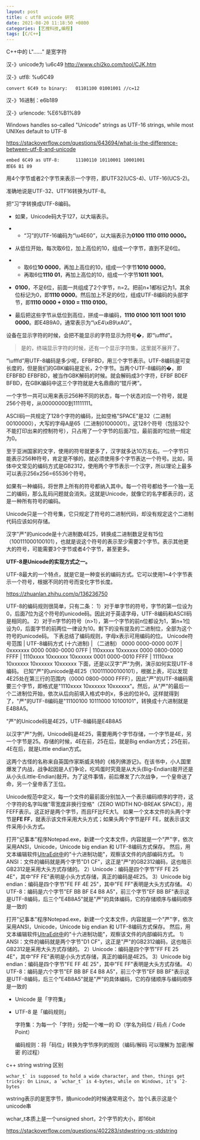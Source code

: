 ```yaml
---
layout: post
title: c utf8 unicode 研究
date: 2021-08-20 11:18:50 +0800
categories: [艺搜科技,编程]
tags: [C/C++]
---
```


C++中的 L"……" 是宽字符



汉-》unicode为 \u6c49   http://www.chi2ko.com/tool/CJK.htm

汉-》utf8:  %u6C49

```
convert 6C49 to binary:   01101100 01001001 //c=12
```

汉-》16进制：e6b189

汉-》urlencode:  %E6%B1%89

Windows handles so-called "Unicode" strings as UTF-16 strings, while most UNIXes default to UTF-8

https://stackoverflow.com/questions/643694/what-is-the-difference-between-utf-8-and-unicode

```
embed 6C49 as UTF-8:      11100110 10110001 10001001
即E6 B1 89
```

用4个字节或者2个字节来表示一个字符，即UTF32(UCS-4)、UTF-16(UCS-2)。

准确地说是UTF-32、UTF16转换为UTF-8。



把“习”字转换成UTF-8编码。

- 如果，Unicode码大于127，以大端表示。

- - “习”的UTF-16编码为“\u4E60”，以大端表示为‭**‭0100 1110 0110 0000‬。**

- 从低位开始，每次取6位，加上高位的10，组成一个字节，直到不足6位。

- - 取6位**10 0000**，再加上高位的10，组成一个字节**1010 0000**。
  - 再取6位**1110 01**，再加上高位的10，组成一个字节**1011 1001**。

- **0100**，不足6位，前面一共组成了2个字节，n=2。把前n+1都标记为1，其余位标记为0，即**1110 0000**。然后加上不足的6位，组成UTF-8编码的头部字节，即**1110 0000 + 0100 = 1110 0100**。

- 最后把这些字节从低位到高位，拼成一串编码，**1110 0100 1011 1001 1010 0000**。即E4B9A0，通常表示为“\xE4\xB9\xA0”。



设备在显示字符的时候，会把不能显示的字符显示为符号�，即“\ufffd”。

> 是的，终端显示字符的时候，还有一个显示字符集，这里就不展开了。

“\ufffd”用UTF-8编码是多少呢，EFBFBD，用三个字节表示。UTF-8编码是可变长度的，但是我们的GBK编码是定长，2个字节。当两个UTF-8编码的�，即EFBFBD EFBFBD，被当作GBK解码的时候。就会解码成3个字符，EFBF BDEF BFBD，在GBK编码中这三个字符就是大名鼎鼎的“锟斤拷”。



一个字节一共可以用来表示256种不同的状态，每一个状态对应一个符号，就是256个符号，从00000000到11111111。

ASCII码一共规定了128个字符的编码，比如空格"SPACE"是32（二进制00100000），大写的字母A是65（二进制01000001）。这128个符号（包括32个不能打印出来的控制符号），只占用了一个字节的后面7位，最前面的1位统一规定为0。



至于亚洲国家的文字，使用的符号就更多了，汉字就多达10万左右。一个字节只能表示256种符号，肯定是不够的，就必须使用多个字节表达一个符号。比如，简体中文常见的编码方式是GB2312，使用两个字节表示一个汉字，所以理论上最多可以表示256x256=65536个符号。



如果有一种编码，将世界上所有的符号都纳入其中。每一个符号都给予一个独一无二的编码，那么乱码问题就会消失。这就是Unicode，就像它的名字都表示的，这是一种所有符号的编码。



Unicode只是一个符号集，它只规定了符号的二进制代码，却没有规定这个二进制代码应该如何存储。



汉字"严"的unicode是十六进制数4E25，转换成二进制数足足有15位（100111000100101），也就是说这个符号的表示至少需要2个字节。表示其他更大的符号，可能需要3个字节或者4个字节，甚至更多。



**UTF-8是Unicode的实现方式之一。**



UTF-8最大的一个特点，就是它是一种变长的编码方式。它可以使用1~4个字节表示一个符号，根据不同的符号而变化字节长度。

https://zhuanlan.zhihu.com/p/136236750



UTF-8的编码规则很简单，只有二条：
1）对于单字节的符号，字节的第一位设为0，后面7位为这个符号的unicode码。因此对于英语字母，UTF-8编码和ASCII码是相同的。
2）对于n字节的符号（n>1），第一个字节的前n位都设为1，第n+1位设为0，后面字节的前两位一律设为10。剩下的没有提及的二进制位，全部为这个符号的unicode码。
下表总结了编码规则，字母x表示可用编码的位。
Unicode符号范围 | UTF-8编码方式
(十六进制) | （二进制）
0000 0000-0000 007F | 0xxxxxxx
0000 0080-0000 07FF | 110xxxxx 10xxxxxx
0000 0800-0000 FFFF | 1110xxxx 10xxxxxx 10xxxxxx
0001 0000-0010 FFFF | 11110xxx 10xxxxxx 10xxxxxx 10xxxxxx
下面，还是以汉字"严"为例，演示如何实现UTF-8编码。
已知"严"的unicode是4E25（100111000100101），根据上表，可以发现4E25处在第三行的范围内（0000 0800-0000 FFFF），因此"严"的UTF-8编码需要三个字节，即格式是"1110xxxx 10xxxxxx 10xxxxxx"。然后，从"严"的最后一个二进制位开始，依次从后向前填入格式中的x，多出的位补0。这样就得到了，"严"的UTF-8编码是"11100100 10111000 10100101"，转换成十六进制就是E4B8A5。

"严"的Unicode码是4E25，UTF-8编码是E4B8A5



以汉字"严"为例，Unicode码是4E25，需要用两个字节存储，一个字节是4E，另一个字节是25。存储的时候，4E在前，25在后，就是Big endian方式；25在前，4E在后，就是Little endian方式。



这两个古怪的名称来自英国作家斯威夫特的《格列佛游记》。在该书中，小人国里爆发了内战，战争起因是人们争论，吃鸡蛋时究竟是从大头(Big-Endian)敲开还是从小头(Little-Endian)敲开。为了这件事情，前后爆发了六次战争，一个皇帝送了命，另一个皇帝丢了王位。



Unicode规范中定义，每一个文件的最前面分别加入一个表示编码顺序的字符，这个字符的名字叫做"零宽度非换行空格"（ZERO WIDTH NO-BREAK SPACE），用FEFF表示。这正好是两个字节，而且FF比FE大1。
如果一个文本文件的头两个字节是**FE FF**，就表示该文件采用大头方式；如果头两个字节是FF FE，就表示该文件采用小头方式。



打开"记事本"程序Notepad.exe，新建一个文本文件，内容就是一个"严"字，依次采用ANSI，Unicode，Unicode big endian 和 UTF-8编码方式保存。
然后，用文本编辑软件[UltraEdit中](https://link.zhihu.com/?target=http%3A//www.google.cn/search%3Faq%3Dt%26oq%3DUltraEdit%26complete%3D1%26hl%3Dzh-CN%26newwindow%3D1%26rlz%3D1B3GGGL_zh-CNCN216CN216%26q%3Dultraedit%2B%E4%B8%8B%E8%BD%BD%26btnG%3DGoogle%2B%E6%90%9C%E7%B4%A2%26meta%3D)的"十六进制功能"，观察该文件的内部编码方式。
1）ANSI：文件的编码就是两个字节"D1 CF"，这正是"严"的GB2312编码，这也暗示GB2312是采用大头方式存储的。
2）Unicode：编码是四个字节"FF FE 25 4E"，其中"FF FE"表明是小头方式存储，真正的编码是4E25。
3）Unicode big endian：编码是四个字节"FE FF 4E 25"，其中"FE FF"表明是大头方式存储。
4）UTF-8：编码是六个字节"EF BB BF E4 B8 A5"，前三个字节"EF BB BF"表示这是UTF-8编码，后三个"E4B8A5"就是"严"的具体编码，它的存储顺序与编码顺序是一致的



打开"记事本"程序Notepad.exe，新建一个文本文件，内容就是一个"严"字，依次采用ANSI，Unicode，Unicode big endian 和 UTF-8编码方式保存。
然后，用文本编辑软件[UltraEdit中](https://link.zhihu.com/?target=http%3A//www.google.cn/search%3Faq%3Dt%26oq%3DUltraEdit%26complete%3D1%26hl%3Dzh-CN%26newwindow%3D1%26rlz%3D1B3GGGL_zh-CNCN216CN216%26q%3Dultraedit%2B%E4%B8%8B%E8%BD%BD%26btnG%3DGoogle%2B%E6%90%9C%E7%B4%A2%26meta%3D)的"十六进制功能"，观察该文件的内部编码方式。
1）ANSI：文件的编码就是两个字节"D1 CF"，这正是"严"的GB2312编码，这也暗示GB2312是采用大头方式存储的。
2）Unicode：编码是四个字节"FF FE 25 4E"，其中"FF FE"表明是小头方式存储，真正的编码是4E25。
3）Unicode big endian：编码是四个字节"FE FF 4E 25"，其中"FE FF"表明是大头方式存储。
4）UTF-8：编码是六个字节"EF BB BF E4 B8 A5"，前三个字节"EF BB BF"表示这是UTF-8编码，后三个"E4B8A5"就是"严"的具体编码，它的存储顺序与编码顺序是一致的



- Unicode 是「字符集」

- UTF-8 是「编码规则」

  字符集：为每一个「字符」分配一个唯一的 ID（学名为码位 / 码点 / Code Point）

  编码规则：将「码位」转换为字节序列的规则（编码/解码 可以理解为 加密/解密 的过程）



c++ string wstring 区别

```
wchar_t` is supposed to hold a wide character, and then, things get tricky: On Linux, a `wchar_t` is 4-bytes, while on Windows, it's `2-bytes
```

wstring表示的是宽字节，搞unicode的时候通常用这个。加个L表示这是个unicode串

wchar_t本质上是一个unsigned short，2个字节的大小，即16bit

https://stackoverflow.com/questions/402283/stdwstring-vs-stdstring